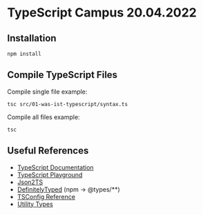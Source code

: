 # TypeScript Campus 20.04.2022

## Installation
```shell
npm install
```

## Compile TypeScript Files
Compile single file example:
```shell
tsc src/01-was-ist-typescript/syntax.ts
```

Compile all files example:
```shell
tsc
```


## Useful References
- [TypeScript Documentation](https://www.typescriptlang.org)
- [TypeScript Playground](https://www.typescriptlang.org/play)
- [Json2TS](http://json2ts.com/)
- [DefinitelyTyped](https://github.com/DefinitelyTyped/DefinitelyTyped) (npm -> @types/**)
- [TSConfig Reference](https://www.typescriptlang.org/tsconfig)
- [Utility Types](https://www.typescriptlang.org/docs/handbook/utility-types.html)
